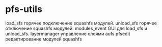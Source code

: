pfs-utils
=========
load_sfs горячее подключение squashfs модулей. 
unload_sfs горячее отключение squashfs модулей.
modules_event GUI для load_sfs и unload_sfs.
layermanager управление слоями aufs
pfsedit редактирование модулей squashfs
